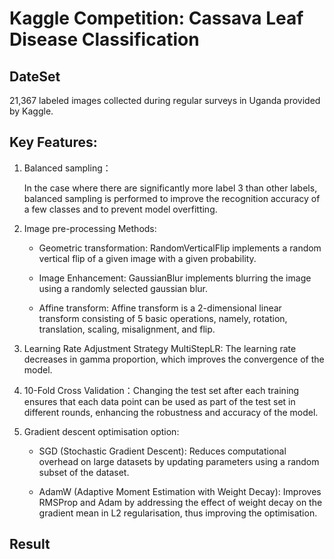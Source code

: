 # Kaggle Competition: Cassava Leaf Disease Classification

## DateSet

21,367 labeled images collected during regular surveys in Uganda provided by Kaggle.

## Key Features:

1. Balanced sampling：


   In the case where there are significantly more label 3 than other labels, balanced sampling is performed to improve the recognition accuracy 
   of a few classes and to prevent model overfitting.
   
2. Image pre-processing Methods:
   
   - Geometric transformation: RandomVerticalFlip implements a random vertical flip of a given image with a given probability.
    
   - Image Enhancement: GaussianBlur implements blurring the image using a randomly selected gaussian blur.
    
   - Affine transform: Affine transform is a 2-dimensional linear transform consisting of 5 basic operations, namely, rotation, translation, 
    scaling, misalignment, and flip.

3. Learning Rate Adjustment Strategy MultiStepLR: The learning rate decreases in gamma proportion, which improves the convergence of the model.
   
4. 10-Fold Cross Validation：Changing the test set after each training ensures that each data point can be used as part of the test set in different rounds, enhancing the robustness and accuracy of the model.

5. Gradient descent optimisation option:
   
   - SGD (Stochastic Gradient Descent): Reduces computational overhead on large datasets by updating parameters using a random subset of the dataset.

   - AdamW (Adaptive Moment Estimation with Weight Decay): Improves RMSProp and Adam by addressing the effect of weight decay on the gradient mean in L2 regularisation, thus improving the optimisation.

## Result

   
